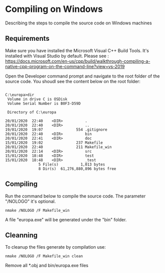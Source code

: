 # Compiling on Windows 
Describing the steps to compile the source code on Windows machines

## Requirements

Make sure you have installed the Microsoft Visual C++ Build Tools. It's installed with Visual Studio by default. 
Please see : https://docs.microsoft.com/en-us/cpp/build/walkthrough-compiling-a-native-cpp-program-on-the-command-line?view=vs-2019

Open the Developer command prompt and navigate to the root folder of the source code. You shoudl see the content below on the root folder: 

```

C:\europa>dir
 Volume in drive C is OSDisk
 Volume Serial Number is B0F3-D59D

 Directory of C:\europa

20/01/2020  22:40    <DIR>          .
20/01/2020  22:40    <DIR>          ..
19/01/2020  19:07               554 .gitignore
20/01/2020  22:40    <DIR>          bin
20/01/2020  22:41    <DIR>          doc
15/01/2020  19:02               237 Makefile
20/01/2020  22:40               211 Makefile_win
20/01/2020  22:14    <DIR>          src
15/01/2020  18:48    <DIR>          test
15/01/2020  18:48    <DIR>          _test
               5 File(s)          1,013 bytes
               8 Dir(s)  61,276,880,896 bytes free

```


## Compiling 

Run the command below to compile the source code. The parameter "/NOLOGO" it's optional.

```
nmake /NOLOGO /F Makefile_win
```

A file "europa.exe" will be generated under the "bin" folder.

## Cleanning 

To cleanup the files generate by compilation use: 

```
nmake /NOLOGO /F Makefile_win clean
```

Remove all *.obj and bin/europa.exe files